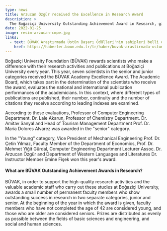 ```yaml
---
type: news
title: Arzucan Özgür received the Excellence in Research Award
description: >
  The Boğaziçi University Outstanding Achievement Award in Research, given annually by the Boğaziçi University Foundation (BÜVAK), has found its owners.
date: 2022-01-25
image: resim-arzucan-cmpe.jpg
links:
  - text: BÜVAK Araştırmada Üstün Başarı Ödülleri'nin sahipleri belli oldu
    href: https://haberler.boun.edu.tr/tr/haber/buvak-arastirmada-ustun-basari-odullerinin-sahipleri-belli-oldu
---
```


Boğaziçi University Foundation (BÜVAK) rewards scientists who make a difference with their research activities and publications at Boğaziçi University every year. This year, seven scientists in the senior and junior categories received the BÜVAK Academy Excellence Award. The Academic Board, which takes part in the determination of the scientists who receive the award, evaluates the national and international publication performances of the academicians. In this context, where different types of publications are published, their number, continuity and the number of citations they receive according to leading indexes are examined.

According to these evaluations, Professor of Computer Engineering Department. Dr. Lale Akarun, Professor of Chemistry Department. Dr. Amitav Sanyal and Head of Tourism Management Department Prof. Dr. Maria Dolores Alvarez was awarded in the "senior" category.

In the "Young" category, Vice President of Mechanical Engineering Prof. Dr. Çetin Yılmaz, Faculty Member of the Department of Economics, Prof. Dr. Mehmet Yiğit Gürdal, Computer Engineering Department Lecturer Assoc. Dr. Arzucan Özgür and Department of Western Languages ​​and Literatures Dr. Instructor Member Emine Fişek won this year's award.

#### What are BÜVAK Outstanding Achievement Awards in Research?

BÜVAK, in order to support the high-quality research activities and the valuable academic staff who carry out these studies at Boğaziçi University, awards a small number of permanent faculty members who show outstanding success in research in two separate categories, junior and senior. At the beginning of the year in which the award is given, faculty members who have not completed the age of 42 are considered young, and those who are older are considered seniors. Prizes are distributed as evenly as possible between the fields of basic sciences and engineering, and social and human sciences.
